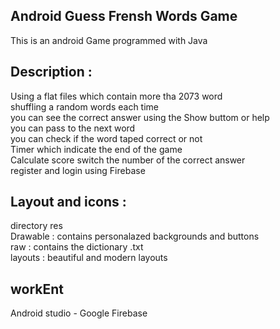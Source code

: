 ## Android Guess Frensh Words Game <br>

This is an android Game programmed with Java 

## Description : <br>

Using a flat files which contain more tha 2073 word <br>
shuffling a random words each time <br>
you can see the correct answer using the Show buttom or help <br>
you can pass to the next word <br>
you can check if the word taped correct or not <br>
Timer which indicate the end of the game  <br>
Calculate score switch the number of the correct answer <br>
register and login using Firebase <br>

## Layout and icons : <br>

directory res <br>
Drawable : contains personalazed backgrounds and buttons <br>
raw : contains the dictionary .txt <br>
layouts : beautiful and modern layouts <br>

## workEnt <br>

Android studio - Google Firebase 


